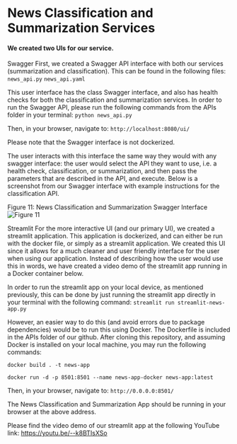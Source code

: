 # News Classification and Summarization Services

#### We created two UIs for our service. 
Swagger
First, we created a Swagger API interface with both our services (summarization and classification). This can be found in the following files:
```news_api.py```
```news_api.yaml```

This user interface has the class Swagger interface, and also has health checks for both the classification and summarization services. In order to run the Swagger API, please run the following commands from the APIs folder in your terminal: 
```python news_api.py```

Then, in your browser, navigate to:
```http://localhost:8080/ui/```

Please note that the Swagger interface is not dockerized.

The user interacts with this interface the same way they would with any swagger interface: the user would select the API they want to use, i.e. a health check, classification, or summarization, and then pass the parameters that are described in the API, and execute. Below is a screenshot from our Swagger interface with example instructions for the classification API.

Figure 11: News Classification and Summarization Swagger Interface
![Figure 11](https://github.com/SanaJahan/NewsSummarization/blob/main/Project%20Report.png)

Streamlit
For the more interactive UI (and our primary UI), we created a streamlit application. This application is dockerized, and can either be run with the docker file, or simply as a streamlit application. We created this UI since it allows for a much cleaner and user friendly interface for the user when using our application. Instead of describing how the user would use this in words, we have created a video demo of the streamlit app running in a Docker container below.

In order to run the streamlit app on your local device, as mentioned previously, this can be done by just running the streamlit app directly in your terminal with the following command:
```streamlit run streamlit-news-app.py```


However, an easier way to do this (and avoid errors due to package dependencies) would be to run this using Docker. The Dockerfile is included in the APIs folder of our github. After cloning this repository, and assuming Docker is installed on your local machine, you may run the following commands:

```docker build . -t news-app```

```docker run -d -p 8501:8501 --name news-app-docker news-app:latest```

Then, in your browser, navigate to:
```http://0.0.0.0:8501/```

The News Classification and Summarization App should be running in your browser at the above address.

Please find the video demo of our streamlit app at the following YouTube link:
https://youtu.be/--k8BTIsXSo 

